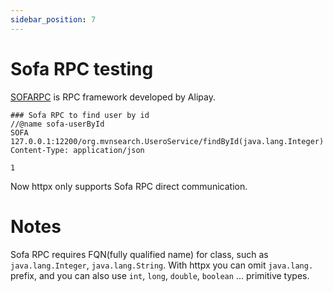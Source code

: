 ```yaml
---
sidebar_position: 7
---
```


# Sofa RPC testing

[SOFARPC](https://www.sofastack.tech/projects/sofa-rpc/overview/) is RPC framework developed by Alipay.

```
### Sofa RPC to find user by id
//@name sofa-userById
SOFA 127.0.0.1:12200/org.mvnsearch.UseroService/findById(java.lang.Integer)
Content-Type: application/json

1
```

Now httpx only supports Sofa RPC direct communication.

# Notes

Sofa RPC requires FQN(fully qualified name) for class, such as `java.lang.Integer`, `java.lang.String`.
With httpx you can omit `java.lang.` prefix, and you can also use `int`, `long`, `double`, `boolean` ... primitive types.

